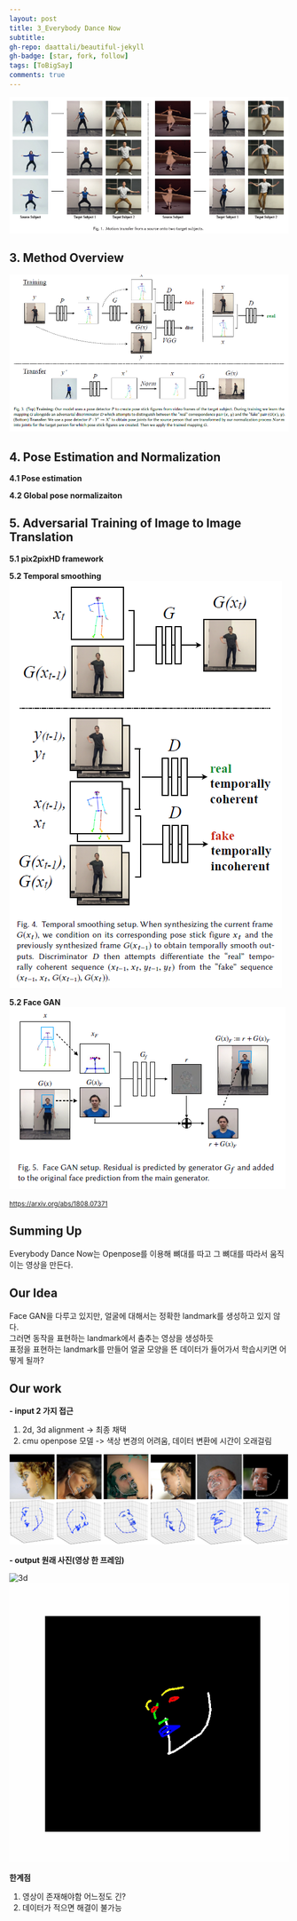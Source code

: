 ```yaml
---
layout: post
title: 3_Everybody Dance Now
subtitle: 
gh-repo: daattali/beautiful-jekyll
gh-badge: [star, fork, follow]
tags: [ToBigSay]
comments: true
---
```



![dance_1](/img/dance1.png)    


## 3. Method Overview    
![dance_2](/img/dance2.png)    


## 4. Pose Estimation and Normalization
**4.1 Pose estimation**    


**4.2 Global pose normalizaiton**    



## 5. Adversarial Training of Image to Image Translation
**5.1 pix2pixHD framework**    


**5.2 Temporal smoothing**    
![dance_3](/img/dance3.png)


**5.2 Face GAN**    
![dance_4](/img/dance4.png)



<small> https://arxiv.org/abs/1808.07371 </small>


## Summing Up
Everybody Dance Now는 Openpose를 이용해 뼈대를 따고 그 뼈대를 따라서 움직이는 영상을 만든다.



## Our Idea
Face GAN을 다루고 있지만, 얼굴에 대해서는 정확한 landmark를 생성하고 있지 않다.    
그러면 동작을 표현하는 landmark에서 춤추는 영상을 생성하듯    
표정을 표현하는 landmark를 만들어 얼굴 모양을 뜬 데이터가 들어가서 학습시키면 어떻게 될까?    


## Our work
**- input 2 가지 접근**    
1. 2d, 3d alignment -> 최종 채택     
2. cmu openpose 모델 -> 색상 변경의 어려움, 데이터 변환에 시간이 오래걸림    

![face_dot](/img/face_dot.png)      

**- output 원래 사진(영상 한 프레임)**         

![3d](/img/3D.gif)
![face](/img/color_face.gif)


**한계점**    
1. 영상이 존재해야함 어느정도 긴?      
2. 데이터가 적으면 해결이 불가능     
